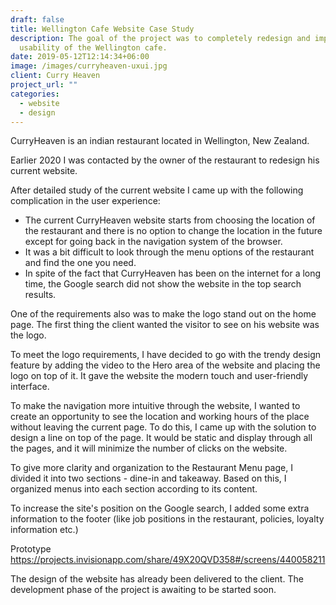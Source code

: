 ```yaml
---
draft: false
title: Wellington Cafe Website Case Study
description: The goal of the project was to completely redesign and improve the
  usability of the Wellington cafe.
date: 2019-05-12T12:14:34+06:00
image: /images/curryheaven-uxui.jpg
client: Curry Heaven
project_url: ""
categories:
  - website
  - design
---
```

CurryHeaven is an indian restaurant located in Wellington, New Zealand. 

Earlier 2020 I was contacted by the owner of the restaurant to redesign his current website.  

After detailed study of the current website I came up with the following complication in the user experience:

* The current CurryHeaven website starts from choosing the location of the restaurant and there is no option to change the location in the future except for going back in the navigation system of the browser.  
* It was a bit difficult to look through the menu options of the restaurant and find the one you need.
* In spite of the fact that CurryHeaven has been on the internet for a long time, the Google search did not show the website in the top search results.

One of the requirements also was to make the logo stand out on the home page. The first thing the client wanted the visitor to see on his website was the logo. 

To meet the logo requirements, I have decided to go with the trendy design feature by adding the video to the Hero area of the website and placing the logo on top of it. It gave the website the modern touch and user-friendly interface.

To make the navigation more intuitive through the website, I wanted to create an opportunity to see the location and working hours of the place without leaving the current page. To do this, I came up with the solution to design a line on top of the page. It would be static and display through all the pages, and it will minimize the number of clicks on the website.

To give more clarity and organization to the Restaurant Menu page, I divided it into two sections - dine-in and takeaway. Based on this, I organized menus into each section according to its content.

To increase the site's position on the Google search, I added some extra information to the footer (like job positions in the restaurant, policies, loyalty information etc.)

Prototype https://projects.invisionapp.com/share/49X20QVD358#/screens/440058211

The design of the website has already been delivered to the client. The development phase of the project is awaiting to be started soon.